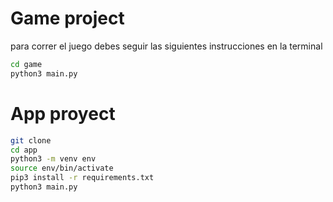 # Game project

para correr el juego debes seguir las siguientes instrucciones en la terminal

```sh
cd game
python3 main.py
```


# App proyect

```sh
git clone
cd app
python3 -m venv env
source env/bin/activate
pip3 install -r requirements.txt
python3 main.py
```
